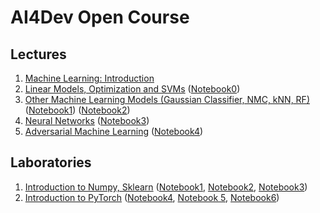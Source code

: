 # AI4Dev Open Course

## Lectures

1. [Machine Learning: Introduction](slides/01-AI4Dev-ML-Intro.pdf)
2. [Linear Models, Optimization and SVMs](slides/02-AI4Dev-Linear-Models-and-Optimization.pdf) ([Notebook0](notebooks/linear-models.ipynb))
3. [Other Machine Learning Models (Gaussian Classifier, NMC, kNN, RF)](slides/03-AI4Dev-ML-Models.pdf) ([Notebook1](notebooks/gaussian-classifier.ipynb)) ([Notebook2](notebooks/NMC-and-sklearn-models.ipynb))
4. [Neural Networks](slides/04-AI4Dev-Neural-Nets.pdf) ([Notebook3](notebooks/neural-networks-with-pytorch.ipynb))
5. [Adversarial Machine Learning](slides/05-AI4Dev-AdvML.pdf) ([Notebook4](notebooks/adversarial-examples.ipynb))

## Laboratories

1. [Introduction to Numpy, Sklearn](slides/L01-AI4DEV_numpy_sklearn.pdf) ([Notebook1](notebooks/AI4Dev_01_intro_numpy.ipynb), [Notebook2](notebooks/AI4Dev_02_data_visualization_learning.ipynb), [Notebook3](notebooks/AI4Dev_03_ml_pipeline.ipynb))
2. [Introduction to PyTorch](slides/L02-AI4Dev-PyTorch.pdf) ([Notebook4](notebooks/AI4Dev_04_dnns.ipynb), [Notebook 5](notebooks/AI4Dev_05_dnns_mnist.ipynb), [Notebook6](notebooks/AI4Dev_06_convnets.ipynb))
